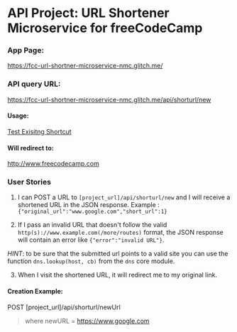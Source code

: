 # API Project: URL Shortener Microservice for freeCodeCamp

### App Page: 

https://fcc-url-shortner-microservice-nmc.glitch.me/

### API query URL:

https://fcc-url-shortner-microservice-nmc.glitch.me/api/shorturl/new

#### Usage:

[Test Exisitng Shortcut](https://fcc-url-shortner-microservice-nmc.glitch.me/api/shorturl/0)

#### Will redirect to:

http://www.freecodecamp.com

### User Stories

1. I can POST a URL to `[project_url]/api/shorturl/new` and I will receive a shortened URL in the JSON response. Example : `{"original_url":"www.google.com","short_url":1}`

2. If I pass an invalid URL that doesn't follow the valid `http(s)://www.example.com(/more/routes)` format, the JSON response will contain an error like `{"error":"invalid URL"}`. 

*HINT*: to be sure that the submitted url points to a valid site you can use the function `dns.lookup(host, cb)` from the `dns` core module.

3. When I visit the shortened URL, it will redirect me to my original link.

#### Creation Example:

POST [project_url]/api/shorturl/newUrl

> where newURL = https://www.google.com

